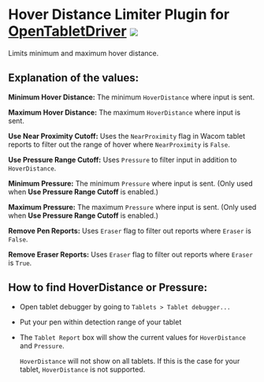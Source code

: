 # Hover Distance Limiter Plugin for [OpenTabletDriver](https://github.com/OpenTabletDriver/OpenTabletDriver) [![](https://img.shields.io/github/downloads/Kuuuube/Hover_Distance_Limiter/total.svg)](https://github.com/Kuuuube/Hover_Distance_Limiter/releases/latest)

Limits minimum and maximum hover distance.

## Explanation of the values:

**Minimum Hover Distance:** The minimum `HoverDistance` where input is sent.

**Maximum Hover Distance:** The maximum `HoverDistance` where input is sent.

**Use Near Proximity Cutoff:** Uses the `NearProximity` flag in Wacom tablet reports to filter out the range of hover where `NearProximity` is `False`.

**Use Pressure Range Cutoff:** Uses `Pressure` to filter input in addition to `HoverDistance`.

**Minimum Pressure:** The minimum `Pressure` where input is sent. (Only used when **Use Pressure Range Cutoff** is enabled.)

**Maximum Pressure:** The maximum `Pressure` where input is sent. (Only used when **Use Pressure Range Cutoff** is enabled.)

**Remove Pen Reports:** Uses `Eraser` flag to filter out reports where `Eraser` is `False`.

**Remove Eraser Reports:** Uses `Eraser` flag to filter out reports where `Eraser` is `True`.

## How to find HoverDistance or Pressure:
- Open tablet debugger by going to `Tablets > Tablet debugger...`
- Put your pen within detection range of your tablet
- The `Tablet Report` box will show the current values for `HoverDistance` and `Pressure`.

    `HoverDistance` will not show on all tablets. If this is the case for your tablet, `HoverDistance` is not supported.
